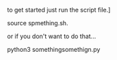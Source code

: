 to get started just run the script file.]


source spmething.sh.

or if you don't want to do that...

python3 somethingsomethign.py
